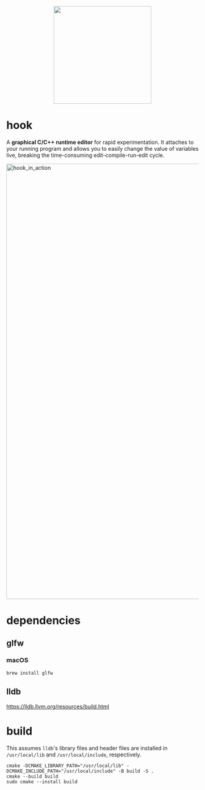 <p align="center">
  <img width="256" height="256" src="https://github.com/abolinsky/hook/assets/5623716/6dcca51d-8cd3-4e87-b2f9-59be47c76def"/>
</p>

# hook
A **graphical C/C++ runtime editor** for rapid experimentation. It attaches to your running program and allows you to easily change the value of variables live, breaking the time-consuming edit-compile-run-edit cycle.

<img width="1141" alt="hook_in_action" src="https://github.com/abolinsky/hook/assets/5623716/0f699866-4934-4e79-991b-07e6579bed36">

# dependencies
## glfw
### macOS
```
brew install glfw
```

## lldb
https://lldb.llvm.org/resources/build.html

# build
This assumes `lldb`'s library files and header files are installed in `/usr/local/lib` and `/usr/local/include`, respectively.
```
cmake -DCMAKE_LIBRARY_PATH="/usr/local/lib" -DCMAKE_INCLUDE_PATH="/usr/local/include" -B build -S .
cmake --build build
sudo cmake --install build
```